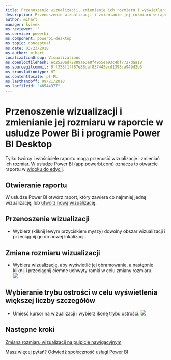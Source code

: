 ```yaml
---
title: Przenoszenie wizualizacji, zmienianie ich rozmiaru i wyświetlanie w nowych oknach
description: Przenoszenie wizualizacji i zmienianie jej rozmiaru w raporcie w usłudze Power Bi i programie Desktop
author: mihart
manager: kvivek
ms.reviewer: ''
ms.service: powerbi
ms.component: powerbi-desktop
ms.topic: conceptual
ms.date: 03/23/2018
ms.author: mihart
LocalizationGroup: Visualizations
ms.openlocfilehash: ec2520ad72889ae3e8f4955ea93c4bf7727daa18
ms.sourcegitcommit: 0ff358f1ff87e88daf837443ecd1398ca949d2b6
ms.translationtype: HT
ms.contentlocale: pl-PL
ms.lasthandoff: 09/21/2018
ms.locfileid: "46544377"
---
```

# <a name="move-and-resize-a-visualization-in-a-report-in-power-bi-service-and-power-bi-desktop"></a>Przenoszenie wizualizacji i zmienianie jej rozmiaru w raporcie w usłudze Power Bi i programie Power BI Desktop
Tylko twórcy i właściciele raportu mogą przenosić wizualizacje i zmieniać ich rozmiar. W usłudze Power BI (app.powerbi.com) oznacza to otwarcie raportu w [widoku do edycji](../consumer/end-user-reading-view.md).

## <a name="open-the-report"></a>Otwieranie raportu
W usłudze Power BI otwórz raport, który zawiera co najmniej jedną wizualizację, lub [utwórz nową wizualizację](power-bi-report-add-visualizations-i.md). 

## <a name="move-the-visualization"></a>Przenoszenie wizualizacji
* Wybierz (kliknij lewym przyciskiem myszy) dowolny obszar wizualizacji i przeciągnij go do nowej lokalizacji.

## <a name="resize-the-visualization"></a>Zmiana rozmiaru wizualizacji
* Wybierz wizualizację, aby wyświetlić jej obramowanie, a następnie kliknij i przeciągnij ciemne uchwyty ramki w celu zmiany rozmiaru.  
  ![](media/power-bi-visualization-move-and-resize/untitled.gif)

## <a name="select-focus-mode-to-see-more-detail"></a>Wybieranie trybu ostrości w celu wyświetlenia większej liczby szczegółów
* Umieść kursor na wizualizacji i wybierz ikonę trybu ostrości.
  ![](media/power-bi-visualization-move-and-resize/pbi_popouticon.jpg)

## <a name="next-steps"></a>Następne kroki
[Zmiana rozmiaru wizualizacji na pulpicie nawigacyjnym](../service-dashboard-edit-tile.md)  

Masz więcej pytań? [Odwiedź społeczność usługi Power BI](http://community.powerbi.com/)
